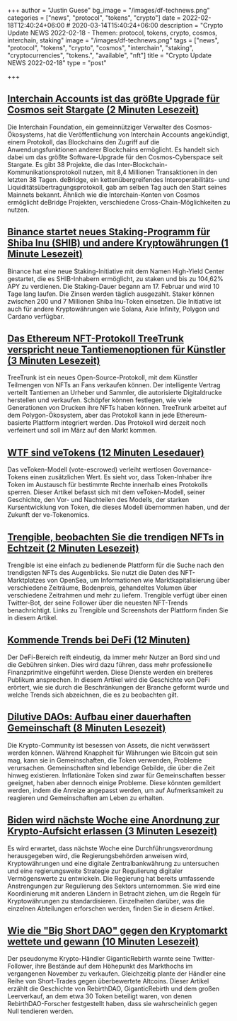 +++
author = "Justin Guese"
bg_image = "/images/df-technews.png"
categories = ["news", "protocol", "tokens", "crypto"]
date = 2022-02-18T12:40:24+06:00 # 2020-03-14T15:40:24+06:00
description = "Crypto Update NEWS 2022-02-18 - Themen: protocol, tokens, crypto, cosmos, interchain, staking"
image = "/images/df-technews.png"
tags = ["news", "protocol", "tokens", "crypto", "cosmos", "interchain", "staking", "cryptocurrencies", "tokens.", "available", "nft"]
title = "Crypto Update NEWS 2022-02-18"
type = "post"

+++

## [Interchain Accounts ist das größte Upgrade für Cosmos seit Stargate (2 Minuten Lesezeit)](https://cointelegraph.com/news/interchain-accounts-is-the-biggest-upgrade-to-cosmos-since-stargate)

 Die Interchain Foundation, ein gemeinnütziger Verwalter des Cosmos-Ökosystems, hat die Veröffentlichung von Interchain Accounts angekündigt, einem Protokoll, das Blockchains den Zugriff auf die Anwendungsfunktionen anderer Blockchains ermöglicht. Es handelt sich dabei um das größte Software-Upgrade für den Cosmos-Cyberspace seit Stargate. Es gibt 38 Projekte, die das Inter-Blockchain-Kommunikationsprotokoll nutzen, mit 8,4 Millionen Transaktionen in den letzten 38 Tagen. deBridge, ein kettenübergreifendes Interoperabilitäts- und Liquiditätsübertragungsprotokoll, gab am selben Tag auch den Start seines Mainnets bekannt. Ähnlich wie die Interchain-Konten von Cosmos ermöglicht deBridge Projekten, verschiedene Cross-Chain-Möglichkeiten zu nutzen.

## [Binance startet neues Staking-Programm für Shiba Inu (SHIB) und andere Kryptowährungen (1 Minute Lesezeit)](https://thecryptobasic.com/2022/02/17/binance-launches-new-staking-program-for-shiba-inu-shib-and-other-cryptocurrencies/)

 Binance hat eine neue Staking-Initiative mit dem Namen High-Yield Center gestartet, die es SHIB-Inhabern ermöglicht, zu staken und bis zu 104,62% APY zu verdienen. Die Staking-Dauer begann am 17. Februar und wird 10 Tage lang laufen. Die Zinsen werden täglich ausgezahlt. Staker können zwischen 200 und 7 Millionen Shiba Inu-Token einsetzen. Die Initiative ist auch für andere Kryptowährungen wie Solana, Axie Infinity, Polygon und Cardano verfügbar.

## [Das Ethereum NFT-Protokoll TreeTrunk verspricht neue Tantiemenoptionen für Künstler (3 Minuten Lesezeit)](https://decrypt.co/93097/ethereum-nft-protocol-treetrunk-promises-new-royalty-options-artists)

 TreeTrunk ist ein neues Open-Source-Protokoll, mit dem Künstler Teilmengen von NFTs an Fans verkaufen können. Der intelligente Vertrag verteilt Tantiemen an Urheber und Sammler, die autorisierte Digitaldrucke herstellen und verkaufen. Schöpfer können festlegen, wie viele Generationen von Drucken ihre NFTs haben können. TreeTrunk arbeitet auf dem Polygon-Ökosystem, aber das Protokoll kann in jede Ethereum-basierte Plattform integriert werden. Das Protokoll wird derzeit noch verfeinert und soll im März auf den Markt kommen.

## [WTF sind veTokens (12 Minuten Lesedauer)](https://outline.com/C9BPB6)

 Das veToken-Modell (vote-escrowed) verleiht wertlosen Governance-Tokens einen zusätzlichen Wert. Es sieht vor, dass Token-Inhaber ihre Token im Austausch für bestimmte Rechte innerhalb eines Protokolls sperren. Dieser Artikel befasst sich mit dem veToken-Modell, seiner Geschichte, den Vor- und Nachteilen des Modells, der starken Kursentwicklung von Token, die dieses Modell übernommen haben, und der Zukunft der ve-Tokenomics.

## [Trengible, beobachten Sie die trendigen NFTs in Echtzeit (2 Minuten Lesezeit)](https://www.bitcoininsider.org/article/149530/trengible-observe-trendy-nfts-real-time)

 Trengible ist eine einfach zu bedienende Plattform für die Suche nach den trendigsten NFTs des Augenblicks. Sie nutzt die Daten des NFT-Marktplatzes von OpenSea, um Informationen wie Marktkapitalisierung über verschiedene Zeiträume, Bodenpreis, gehandeltes Volumen über verschiedene Zeitrahmen und mehr zu liefern. Trengible verfügt über einen Twitter-Bot, der seine Follower über die neuesten NFT-Trends benachrichtigt. Links zu Trengible und Screenshots der Plattform finden Sie in diesem Artikel.

## [Kommende Trends bei DeFi (12 Minuten)](https://mirror.xyz/0xb75a80708eE0581079AfF6FFEF243f37008e2a1C/9Ora_m4T8495ourBm6A5Ct10GriJdbIK7-3rk6Hje_8)

 Der DeFi-Bereich reift eindeutig, da immer mehr Nutzer an Bord sind und die Gebühren sinken. Dies wird dazu führen, dass mehr professionelle Finanzprimitive eingeführt werden. Diese Dienste werden ein breiteres Publikum ansprechen. In diesem Artikel wird die Geschichte von DeFi erörtert, wie sie durch die Beschränkungen der Branche geformt wurde und welche Trends sich abzeichnen, die es zu beobachten gilt.

## [Dilutive DAOs: Aufbau einer dauerhaften Gemeinschaft (8 Minuten Lesezeit)](https://m.mirror.xyz/Eb308XiSttfLIWWMq5tVZd6xswtUbVjEGngEBHezAEE)

 Die Krypto-Community ist besessen von Assets, die nicht verwässert werden können. Während Knappheit für Währungen wie Bitcoin gut sein mag, kann sie in Gemeinschaften, die Token verwenden, Probleme verursachen. Gemeinschaften sind lebendige Gebilde, die über die Zeit hinweg existieren. Inflationäre Token sind zwar für Gemeinschaften besser geeignet, haben aber dennoch einige Probleme. Diese könnten gemildert werden, indem die Anreize angepasst werden, um auf Aufmerksamkeit zu reagieren und Gemeinschaften am Leben zu erhalten.

## [Biden wird nächste Woche eine Anordnung zur Krypto-Aufsicht erlassen (3 Minuten Lesezeit)](https://finance.yahoo.com/news/biden-order-on-crypto-oversight-expected-next-week-source-says-173452499.html)

 Es wird erwartet, dass nächste Woche eine Durchführungsverordnung herausgegeben wird, die Regierungsbehörden anweisen wird, Kryptowährungen und eine digitale Zentralbankwährung zu untersuchen und eine regierungsweite Strategie zur Regulierung digitaler Vermögenswerte zu entwickeln. Die Regierung hat bereits umfassende Anstrengungen zur Regulierung des Sektors unternommen. Sie wird eine Koordinierung mit anderen Ländern in Betracht ziehen, um die Regeln für Kryptowährungen zu standardisieren. Einzelheiten darüber, was die einzelnen Abteilungen erforschen werden, finden Sie in diesem Artikel.

## [Wie die "Big Short DAO" gegen den Kryptomarkt wettete und gewann (10 Minuten Lesezeit)](https://www.coindesk.com/markets/2022/02/17/how-the-big-short-dao-bet-against-the-crypto-market-and-won/)

 Der pseudonyme Krypto-Händler GiganticRebirth warnte seine Twitter-Follower, ihre Bestände auf dem Höhepunkt des Markthochs im vergangenen November zu verkaufen. Gleichzeitig plante der Händler eine Reihe von Short-Trades gegen überbewertete Altcoins. Dieser Artikel erzählt die Geschichte von RebirthDAO, GiganticRebirth und dem großen Leerverkauf, an dem etwa 30 Token beteiligt waren, von denen RebirthDAO-Forscher festgestellt haben, dass sie wahrscheinlich gegen Null tendieren werden.

